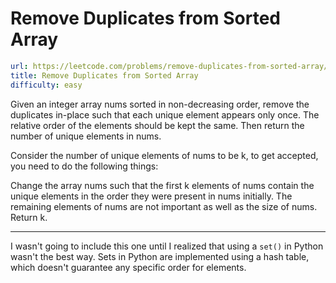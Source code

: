 # Remove Duplicates from Sorted Array

```yaml
url: https://leetcode.com/problems/remove-duplicates-from-sorted-array/description/
title: Remove Duplicates from Sorted Array
difficulty: easy
```

Given an integer array nums sorted in non-decreasing order, remove the duplicates in-place such that each unique element appears only once. The relative order of the elements should be kept the same. Then return the number of unique elements in nums.

Consider the number of unique elements of nums to be k, to get accepted, you need to do the following things:

Change the array nums such that the first k elements of nums contain the unique elements in the order they were present in nums initially. The remaining elements of nums are not important as well as the size of nums.
Return k.

---

I wasn't going to include this one until I realized that using a `set()` in Python wasn't the best way. 
Sets in Python are implemented using a hash table, which doesn't guarantee any specific order for elements. 
